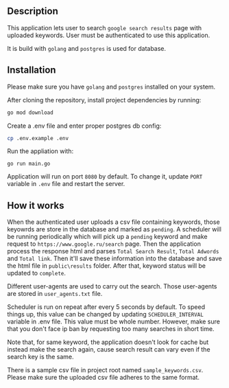 ## Description

This application lets user to search `google search results` page with uploaded keywords. User must be authenticated to use this application.


It is build with `golang` and `postgres` is used for database. 

## Installation

Please make sure you have `golang` and `postgres` installed on your system. 

After cloning the repository, install project dependencies by running:

```sh
go mod download
```

Create a .env file and enter proper postgres db config:

```sh
cp .env.example .env
```

Run the appliation with:
```
go run main.go
```

Application will run on port `8080` by default. To change it, update `PORT` variable in `.env` file and restart the server.


## How it works

When the authenticated user uploads a csv file containing keywords, those keyowrds are store in the database and marked as `pending`. A scheduler will be running periodically which will pick up a `pending` keyword and make request to `https://www.google.ru/search` page. Then the application process the response html and parses `Total Search Result`, `Total Adwords` and `Total link`. Then it'll save these information into the database and save the html file in `public\results` folder. After that, keyword status will be updated to `complete`. 

Different user-agents are used to carry out the search. Those user-agents are stored in `user_agents.txt` file. 

Scheduler is run on repeat after every 5 seconds by default. To speed things up, this value can be changed by updating `SCHEDULER_INTERVAL` variable in .env file. This value must be whole number. However, make sure that you don't face ip ban by requesting too many searches in short time. 

Note that, for same keyword, the application doesn't look for cache but instead make the search again, cause search result can vary even if the search key is the same.

There is a sample csv file in project root named `sample_keywords.csv`. Please make sure the uploaded csv file adheres to the same format.